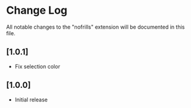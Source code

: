 # Change Log

All notable changes to the "nofrills" extension will be documented in this file.

## [1.0.1]

- Fix selection color

## [1.0.0]

- Initial release
